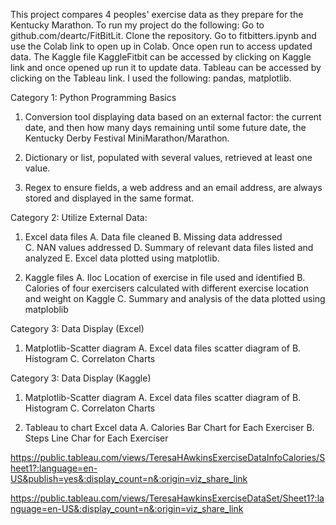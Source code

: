   This project  compares 4 peoples' exercise data as they   prepare for the Kentucky  Marathon.
To run my project do the following: Go to github.com/deartc/FitBitLit.  Clone the repository.  Go to fitbitters.ipynb and use the Colab link to open up in Colab.
Once open run to  access updated data. The Kaggle file KaggleFitbit can be accessed by clicking on Kaggle link and once opened up run it to update data.  Tableau can be accessed by clicking on the Tableau link. I used the following: pandas, matplotlib.  
  
 
Category 1: Python Programming Basics

1. Conversion tool displaying data based on an external factor: the current date, and then  how many days remaining until some future date, the Kentucky Derby Festival MiniMarathon/Marathon. 
 
2. Dictionary or list, populated with several values, retrieved at least one value.

3. Regex to ensure  fields, a web address and an email address, are always stored and displayed in the same format. 
 
 
 
Category 2: Utilize External Data:
 
1. Excel data files 
A. Data file cleaned
B. Missing data addressed  
C. NAN values addressed
D. Summary of relevant data files listed and analyzed 
E. Excel data plotted using matplotlib.


2. Kaggle files
A. Iloc Location of exercise in file used and identified 
B. Calories of four  exercisers calculated with different exercise location and weight on Kaggle 
C. Summary and analysis of the data plotted using matploblib



Category 3: Data Display (Excel)
1. Matplotlib-Scatter diagram 
A.  Excel data files scatter diagram of
B.  Histogram 
C.  Correlaton Charts



Category 3: Data Display (Kaggle)
1. Matplotlib-Scatter diagram 
A.  Excel data files scatter diagram of
B.  Histogram 
C.  Correlaton Charts



2. Tableau to chart Excel data
A.  Calories Bar  Chart  for Each Exerciser
B.  Steps Line Char for Each Exerciser

https://public.tableau.com/views/TeresaHAwkinsExerciseDataInfoCalories/Sheet1?:language=en-US&publish=yes&:display_count=n&:origin=viz_share_link



https://public.tableau.com/views/TeresaHawkinsExerciseDataSet/Sheet1?:language=en-US&:display_count=n&:origin=viz_share_link








  


